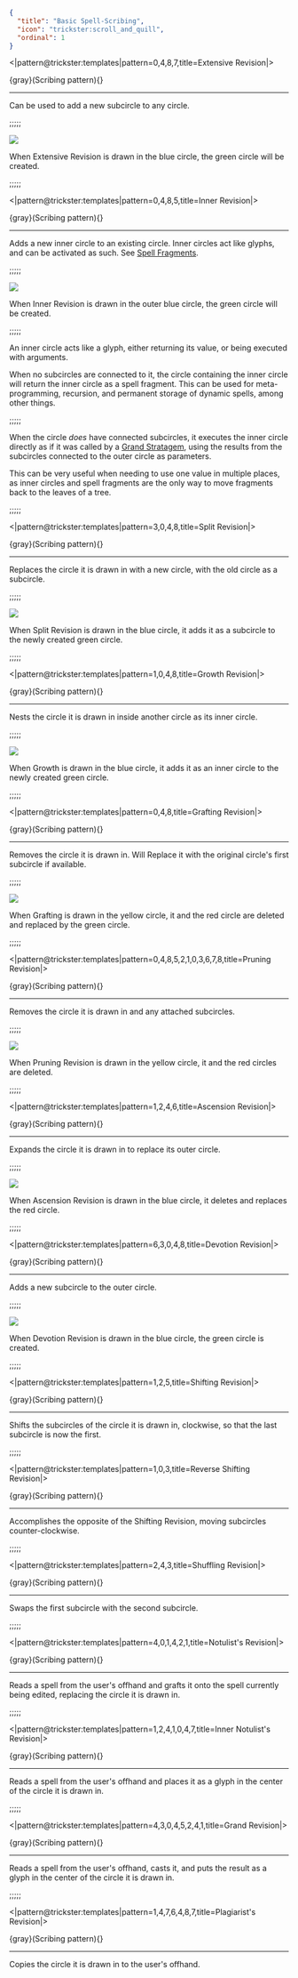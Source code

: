 ```json
{
  "title": "Basic Spell-Scribing",
  "icon": "trickster:scroll_and_quill",
  "ordinal": 1
}
```

<|pattern@trickster:templates|pattern=0\,4\,8\,7,title=Extensive Revision|>

{gray}(Scribing pattern){}

---

Can be used to add a new subcircle to any circle. 

;;;;;

![](trickster:textures/gui/img/extension_revision.png,fit)

When Extensive Revision is drawn in the blue circle, the green circle will be created.

;;;;;

<|pattern@trickster:templates|pattern=0\,4\,8\,5,title=Inner Revision|>

{gray}(Scribing pattern){}

---

Adds a new inner circle to an existing circle.
Inner circles act like glyphs, and can be activated as such.
See [Spell Fragments](^trickster:distortions/functions).

;;;;;

![](trickster:textures/gui/img/inner_revision.png,fit)

When Inner Revision is drawn in the outer blue circle, the green circle will be created.

;;;;;

An inner circle acts like a glyph, 
either returning its value, or being executed with arguments.


When no subcircles are connected to it, 
the circle containing the inner circle will return the inner circle as a spell fragment.
This can be used for meta-programming, recursion, and permanent storage of dynamic spells, among other things.

;;;;;

When the circle *does* have connected subcircles, 
it executes the inner circle directly as if it was called by a [Grand Stratagem](^trickster:distortions/functions),
using the results from the subcircles connected to the outer circle as parameters.


This can be very useful when needing to use one value in multiple places, 
as inner circles and spell fragments are the only way to move fragments back to the leaves of a tree.

;;;;;

<|pattern@trickster:templates|pattern=3\,0\,4\,8,title=Split Revision|>

{gray}(Scribing pattern){}

---

Replaces the circle it is drawn in with a new circle, with the old circle as a subcircle.

;;;;;

![](trickster:textures/gui/img/split_revision.png,fit)

When Split Revision is drawn in the blue circle, it adds it as a subcircle to the newly created green circle.

;;;;;

<|pattern@trickster:templates|pattern=1\,0\,4\,8,title=Growth Revision|>

{gray}(Scribing pattern){}

---

Nests the circle it is drawn in inside another circle as its inner circle.

;;;;;

![](trickster:textures/gui/img/growth_revision.png,fit)

When Growth is drawn in the blue circle, it adds it as an inner circle to the newly created green circle.

;;;;;

<|pattern@trickster:templates|pattern=0\,4\,8,title=Grafting Revision|>

{gray}(Scribing pattern){}

---

Removes the circle it is drawn in. Will Replace it with the original circle's first subcircle if available.

;;;;;

![](trickster:textures/gui/img/grafting_revision.png,fit)

When Grafting is drawn in the yellow circle, it and the red circle are deleted and replaced by the green circle.

;;;;;

<|pattern@trickster:templates|pattern=0\,4\,8\,5\,2\,1\,0\,3\,6\,7\,8,title=Pruning Revision|>

{gray}(Scribing pattern){}

---

Removes the circle it is drawn in and any attached subcircles.

;;;;;

![](trickster:textures/gui/img/pruning_revision.png,fit)

When Pruning Revision is drawn in the yellow circle, it and the red circles are deleted.

;;;;;

<|pattern@trickster:templates|pattern=1\,2\,4\,6,title=Ascension Revision|>

{gray}(Scribing pattern){}

---

Expands the circle it is drawn in to replace its outer circle.

;;;;;

![](trickster:textures/gui/img/ascension_revision.png,fit)

When Ascension Revision is drawn in the blue circle, it deletes and replaces the red circle.

;;;;;

<|pattern@trickster:templates|pattern=6\,3\,0\,4\,8,title=Devotion Revision|>

{gray}(Scribing pattern){}

---

Adds a new subcircle to the outer circle.

;;;;;

![](trickster:textures/gui/img/devotion_revision.png,fit)

When Devotion Revision is drawn in the blue circle, the green circle is created.

;;;;;

<|pattern@trickster:templates|pattern=1\,2\,5,title=Shifting Revision|>

{gray}(Scribing pattern){}

---

Shifts the subcircles of the circle it is drawn in, clockwise, so that the last subcircle is now the first.

;;;;;

<|pattern@trickster:templates|pattern=1\,0\,3,title=Reverse Shifting Revision|>

{gray}(Scribing pattern){}

---

Accomplishes the opposite of the Shifting Revision, moving subcircles counter-clockwise.

;;;;;

<|pattern@trickster:templates|pattern=2\,4\,3,title=Shuffling Revision|>

{gray}(Scribing pattern){}

---

Swaps the first subcircle with the second subcircle.

;;;;;

<|pattern@trickster:templates|pattern=4\,0\,1\,4\,2\,1,title=Notulist's Revision|>

{gray}(Scribing pattern){}

---

Reads a spell from the user's offhand and grafts it onto the spell currently being edited,
replacing the circle it is drawn in.

;;;;;

<|pattern@trickster:templates|pattern=1\,2\,4\,1\,0\,4\,7,title=Inner Notulist's Revision|>

{gray}(Scribing pattern){}

---

Reads a spell from the user's offhand and places it as a glyph in the center of the circle it is drawn in.

;;;;;

<|pattern@trickster:templates|pattern=4\,3\,0\,4\,5\,2\,4\,1,title=Grand Revision|>

{gray}(Scribing pattern){}

---

Reads a spell from the user's offhand, casts it, 
and puts the result as a glyph in the center of the circle it is drawn in.

;;;;;

<|pattern@trickster:templates|pattern=1\,4\,7\,6\,4\,8\,7,title=Plagiarist's Revision|>

{gray}(Scribing pattern){}

---

Copies the circle it is drawn in to the user's offhand.